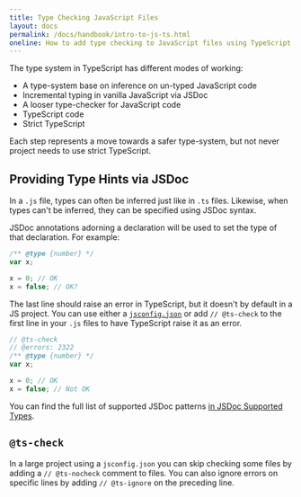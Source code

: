 ```yaml
---
title: Type Checking JavaScript Files
layout: docs
permalink: /docs/handbook/intro-to-js-ts.html
oneline: How to add type checking to JavaScript files using TypeScript
---
```


The type system in TypeScript has different modes of working:

- A type-system base on inference on un-typed JavaScript code
- Incremental typing in vanilla JavaScript via JSDoc
- A looser type-checker for JavaScript code
- TypeScript code
- Strict TypeScript

Each step represents a move towards a safer type-system, but not never project needs to use strict TypeScript.

## Providing Type Hints via JSDoc

In a `.js` file, types can often be inferred just like in `.ts` files.
Likewise, when types can't be inferred, they can be specified using JSDoc syntax.

JSDoc annotations adorning a declaration will be used to set the type of that declaration. For example:

```js twoslash
/** @type {number} */
var x;

x = 0; // OK
x = false; // OK?
```

The last line should raise an error in TypeScript, but it doesn't by default in a JS project. You can use either a [`jsconfig.json`](/docs/handbook/tsconfig-json.html) or add `// @ts-check` to the first line in your `.js` files to have TypeScript raise it as an error.

```js twoslash
// @ts-check
// @errors: 2322
/** @type {number} */
var x;

x = 0; // OK
x = false; // Not OK
```

You can find the full list of supported JSDoc patterns [in JSDoc Supported Types](/docs/handbook/jsdoc-supported-types.html).

## `@ts-check`

In a large project using a `jsconfig.json` you can skip checking some files by adding a `// @ts-nocheck` comment to files.
You can also ignore errors on specific lines by adding `// @ts-ignore` on the preceding line.
